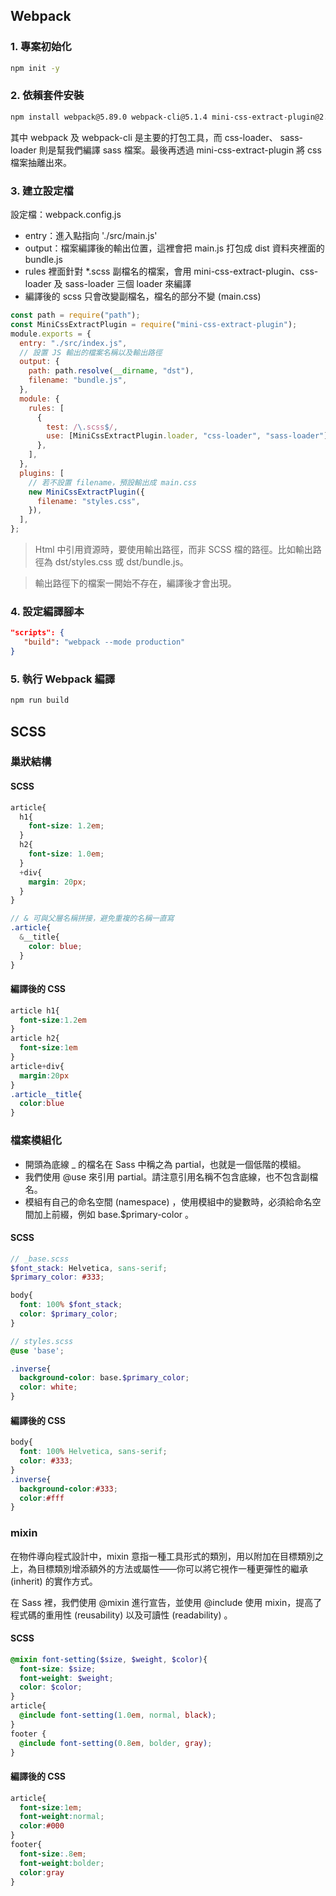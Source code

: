 
## Webpack

### 1. 專案初始化

```bash
npm init -y
```

### 2. 依賴套件安裝

```bash
npm install webpack@5.89.0 webpack-cli@5.1.4 mini-css-extract-plugin@2.7.7 css-loader@6.9.1 sass@1.70.0 sass-loader@14.0.0
```

其中 webpack 及 webpack-cli 是主要的打包工具，而 css-loader、 sass-loader 則是幫我們編譯 sass 檔案。最後再透過 mini-css-extract-plugin 將 css 檔案抽離出來。

### 3. 建立設定檔

設定檔：webpack.config.js

* entry：進入點指向 './src/main.js'
* output：檔案編譯後的輸出位置，這裡會把 main.js 打包成 dist 資料夾裡面的 bundle.js
* rules 裡面針對 *.scss 副檔名的檔案，會用 mini-css-extract-plugin、css-loader 及 sass-loader 三個 loader 來編譯
* 編譯後的 scss 只會改變副檔名，檔名的部分不變 (main.css)

```javascript
const path = require("path");
const MiniCssExtractPlugin = require("mini-css-extract-plugin");
module.exports = {
  entry: "./src/index.js",
  // 設置 JS 輸出的檔案名稱以及輸出路徑
  output: {
    path: path.resolve(__dirname, "dst"),
    filename: "bundle.js",
  },
  module: {
    rules: [
      {
        test: /\.scss$/,
        use: [MiniCssExtractPlugin.loader, "css-loader", "sass-loader"],
      },
    ],
  },
  plugins: [
    // 若不設置 filename，預設輸出成 main.css
    new MiniCssExtractPlugin({
      filename: "styles.css",
    }),
  ],
};
```

> Html 中引用資源時，要使用輸出路徑，而非 SCSS 檔的路徑。比如輸出路徑為 dst/styles.css 或 dst/bundle.js。

> 輸出路徑下的檔案一開始不存在，編譯後才會出現。

### 4. 設定編譯腳本

```json
"scripts": {
   "build": "webpack --mode production"
}
```

### 5. 執行 Webpack 編譯

```bash
npm run build
```
## SCSS

### 巢狀結構
#### SCSS
```scss
article{
  h1{
    font-size: 1.2em;
  }
  h2{
    font-size: 1.0em;
  }
  +div{
    margin: 20px;
  }
}

// & 可與父層名稱拼接，避免重複的名稱一直寫
.article{
  &__title{
    color: blue;
  }
}
```

#### 編譯後的 CSS
```css
article h1{
  font-size:1.2em
}
article h2{
  font-size:1em
}
article+div{
  margin:20px
}
.article__title{
  color:blue
}
```

### 檔案模組化

* 開頭為底線 _ 的檔名在 Sass 中稱之為 partial，也就是一個低階的模組。
* 我們使用 @use 來引用 partial。請注意引用名稱不包含底線，也不包含副檔名。
* 模組有自己的命名空間 (namespace) ，使用模組中的變數時，必須給命名空間加上前綴，例如 base.$primary-color 。

#### SCSS
```scss
// _base.scss
$font_stack: Helvetica, sans-serif;
$primary_color: #333;

body{
  font: 100% $font_stack;
  color: $primary_color;
}

// styles.scss
@use 'base';

.inverse{
  background-color: base.$primary_color;
  color: white;
}
```

#### 編譯後的 CSS
```css
body{
  font: 100% Helvetica, sans-serif;
  color: #333;
}
.inverse{
  background-color:#333;
  color:#fff
}
```

### mixin

在物件導向程式設計中，mixin 意指一種工具形式的類別，用以附加在目標類別之上，為目標類別增添額外的方法或屬性——你可以將它視作一種更彈性的繼承 (inherit) 的實作方式。

在 Sass 裡，我們使用 @mixin 進行宣告，並使用 @include 使用 mixin，提高了程式碼的重用性 (reusability) 以及可讀性 (readability) 。

#### SCSS
```scss
@mixin font-setting($size, $weight, $color){
  font-size: $size;
  font-weight: $weight;
  color: $color;
}
article{
  @include font-setting(1.0em, normal, black);
}
footer {
  @include font-setting(0.8em, bolder, gray);
}
```

#### 編譯後的 CSS
```css
article{
  font-size:1em;
  font-weight:normal;
  color:#000
}
footer{
  font-size:.8em;
  font-weight:bolder;
  color:gray
}
```
